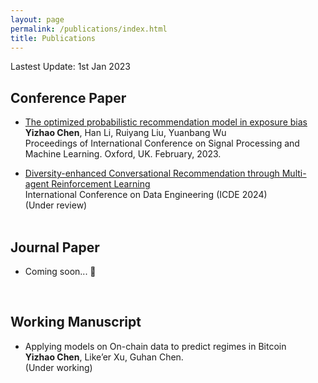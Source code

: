 ```yaml
---
layout: page
permalink: /publications/index.html
title: Publications
---
```


Lastest Update: 1st Jan 2023&nbsp;

## Conference Paper

- [The optimized probabilistic recommendation model in exposure bias](https://ace.ewapublishing.org/article.html?pk=bf0442f3888a4a4897ff6547b649597f)<br>**Yizhao Chen**, Han Li, Ruiyang Liu, Yuanbang Wu<br>Proceedings of International Conference on Signal Processing and Machine Learning. Oxford, UK. February, 2023.

- [Diversity-enhanced Conversational Recommendation through Multi-agent Reinforcement Learning](https://yizhao111.github.io/mypaper/CRS.pdf)<br>International Conference on Data Engineering (ICDE 2024)<br>(Under review)<br>
  <br>

## Journal Paper

- Coming soon... 🚀

  <br>

## Working Manuscript

- Applying models on On-chain data to predict regimes in Bitcoin<br>**Yizhao Chen**, Like’er Xu, Guhan Chen.<br>(Under working)

  <br>

<!-- ## Undergraduate Thesis

- Hybrid Detection Mechanism for Spoofing Attacks in Bluetooth Low Energy Networks<br>**Hanlin Cai** (Advisor: Zhezhuang Xu). Final Year Project. Under working<br>Expect to submit a research paper to IEEE Internet of Things Journal.

- [Industrial Inspection System based on Intelligent IoT and Bionic Quadruped Robot](https://caihanlin.com/mypaper/thesis/IP-report.pdf)<br>**Hanlin Cai** (Advisor: Zhezhuang Xu). Intern Program for Junior.<br>Industrial Placement Report in [Huading Tech](http://www.hdim.com.cn/) and [IACTIP Lab](https://dqxy.fzu.edu.cn/info/1023/2571.htm)<br> -->

  <br>
